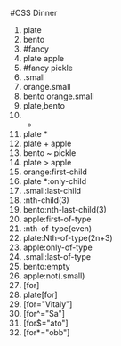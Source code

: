 #CSS Dinner

1. plate
2. bento
3. #fancy
4. plate apple
5. #fancy pickle
6. .small
7. orange.small
8. bento orange.small
9. plate,bento
10. *
11. plate *
12. plate + apple
13. bento ~ pickle
14. plate > apple
15. orange:first-child
16. plate *:only-child
17. .small:last-child
18. :nth-child(3)
19. bento:nth-last-child(3)
20. apple:first-of-type
21. :nth-of-type(even)
22. plate:Nth-of-type(2n+3)
23. apple:only-of-type
24. .small:last-of-type
25. bento:empty
26. apple:not(.small)
27. [for]
28. plate[for]
29. [for="Vitaly"]
30. [for^="Sa"]
31. [for$="ato"]
32. [for*="obb"]